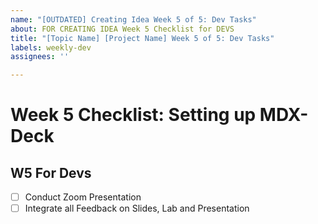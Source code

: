 ```yaml
---
name: "[OUTDATED] Creating Idea Week 5 of 5: Dev Tasks"
about: FOR CREATING IDEA Week 5 Checklist for DEVS
title: "[Topic Name] [Project Name] Week 5 of 5: Dev Tasks"
labels: weekly-dev
assignees: ''

---
```


# Week 5 Checklist: Setting up MDX-Deck
## W5 For Devs
- [ ] Conduct Zoom Presentation
- [ ] Integrate all Feedback on Slides, Lab and Presentation
